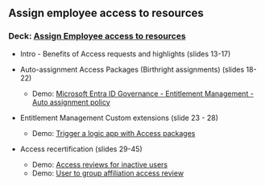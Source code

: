## Assign employee access to resources  
### Deck: [Assign Employee access to resources](https://github.com/microsoft/EntraIDGovernance-Training/blob/main/POCBOX/Assign%20employee%20access%20to%20resources/IGAPOC%20-%20Assign%20Employee%20access%20to%20resources.pptx) 

-  Intro - Benefits of Access requests and highlights (slides 13-17) 
-  Auto-assignment Access Packages (Birthright assignments) (slides 18-22)
   - Demo: [Microsoft Entra ID Governance  - Entitlement Management - Auto assignment policy](https://youtu.be/plEa5dX96WM)   
- Entitlement Management Custom extensions (slide 23 - 28) 
  - Demo: [Trigger a logic app with Access packages](https://youtu.be/7SD9497efyI) 

- Access recertification (slides 29-45)
  - Demo: [Access reviews for inactive users](https://youtu.be/Sv496pbKtzM)
  - Demo: [User to group affiliation access review](https://youtu.be/e94KFsaeLbI) 



